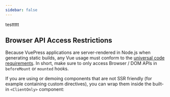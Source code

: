 ```yaml
---
sidebar: false
---
```

<TagList />testtttt

## Browser API Access Restrictions

Because VuePress applications are server-rendered in Node.js when generating static builds, any Vue usage must conform to the [universal code requirements](https://ssr.vuejs.org/en/universal.html). In short, make sure to only access Browser / DOM APIs in `beforeMount` or `mounted` hooks.

If you are using or demoing components that are not SSR friendly (for example containing custom directives), you can wrap them inside the built-in `<ClientOnly>` component:
<!--stackedit_data:
eyJoaXN0b3J5IjpbLTIwMjc5NTQ4MjBdfQ==
-->